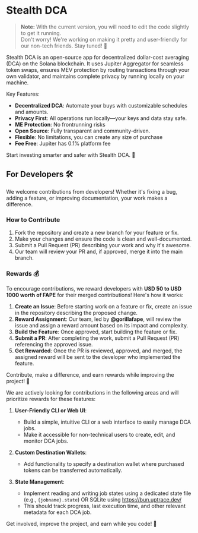 # Stealth DCA

> **Note:** With the current version, you will need to edit the code slightly to get it running.  
> Don't worry! We're working on making it pretty and user-friendly for our non-tech friends. Stay tuned! 🚀


Stealth DCA is an open-source app for decentralized dollar-cost averaging (DCA) on the Solana blockchain. It uses Jupiter Aggregator for seamless token swaps, ensures MEV protection by routing transactions through your own validator, and maintains complete privacy by running locally on your machine.

Key Features:
- **Decentralized DCA**: Automate your buys with customizable schedules and amounts.
- **Privacy First**: All operations run locally—your keys and data stay safe.
- **ME Protection**: No frontrunning risks
- **Open Source**: Fully transparent and community-driven.
- **Flexible**: No limitations, you can create any size of purchase
- **Fee Free**: Jupiter has 0.1% platform fee 

Start investing smarter and safer with Stealth DCA. 🚀  

## For Developers 🛠️

We welcome contributions from developers! Whether it's fixing a bug, adding a feature, or improving documentation, your work makes a difference.

### How to Contribute
1. Fork the repository and create a new branch for your feature or fix.
2. Make your changes and ensure the code is clean and well-documented.
3. Submit a Pull Request (PR) describing your work and why it's awesome.
4. Our team will review your PR and, if approved, merge it into the main branch.

### Rewards 💰
To encourage contributions, we reward developers with **USD 50 to USD 1000 worth of FAPE** for their merged contributions! Here's how it works:

1. **Create an Issue**: Before starting work on a feature or fix, create an issue in the repository describing the proposed change.
2. **Reward Assignment**: Our team, led by **@gorillafape**, will review the issue and assign a reward amount based on its impact and complexity.
3. **Build the Feature**: Once approved, start building the feature or fix.
4. **Submit a PR**: After completing the work, submit a Pull Request (PR) referencing the approved issue.
5. **Get Rewarded**: Once the PR is reviewed, approved, and merged, the assigned reward will be sent to the developer who implemented the feature.

Contribute, make a difference, and earn rewards while improving the project! 🚀

We are actively looking for contributions in the following areas and will prioritize rewards for these features:

1. **User-Friendly CLI or Web UI**:
    - Build a simple, intuitive CLI or a web interface to easily manage DCA jobs.
    - Make it accessible for non-technical users to create, edit, and monitor DCA jobs.

2. **Custom Destination Wallets**:
    - Add functionality to specify a destination wallet where purchased tokens can be transferred automatically.

3. **State Management**:
    - Implement reading and writing job states using a dedicated state file (e.g., `{jobname}.state`) OR SQLite using https://bun.uptrace.dev/ 
    - This should track progress, last execution time, and other relevant metadata for each DCA job.


Get involved, improve the project, and earn while you code! 🚀  

